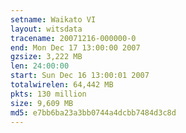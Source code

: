 ```yaml
---
setname: Waikato VI
layout: witsdata
tracename: 20071216-000000-0
end: Mon Dec 17 13:00:00 2007
gzsize: 3,222 MB
len: 24:00:00
start: Sun Dec 16 13:00:01 2007
totalwirelen: 64,442 MB
pkts: 130 million
size: 9,609 MB
md5: e7bb6ba23a3bb0744a4dcbb7484d3c8d
---
```

